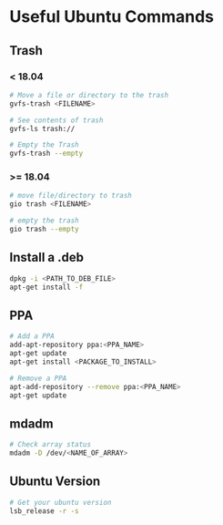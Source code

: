 # Useful Ubuntu Commands

## Trash
### < 18.04
```bash
# Move a file or directory to the trash
gvfs-trash <FILENAME>

# See contents of trash
gvfs-ls trash://

# Empty the Trash
gvfs-trash --empty
```
### >= 18.04
```bash
# move file/directory to trash
gio trash <FILENAME>

# empty the trash
gio trash --empty
```

## Install a .deb
```bash
dpkg -i <PATH_TO_DEB_FILE>
apt-get install -f
```

## PPA
```bash
# Add a PPA
add-apt-repository ppa:<PPA_NAME>
apt-get update
apt-get install <PACKAGE_TO_INSTALL>

# Remove a PPA
apt-add-repository --remove ppa:<PPA_NAME>
apt-get update
```

## mdadm
```bash
# Check array status
mdadm -D /dev/<NAME_OF_ARRAY>
```

## Ubuntu Version
```bash
# Get your ubuntu version
lsb_release -r -s
```